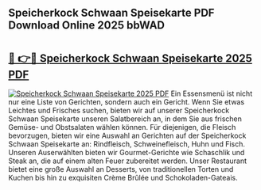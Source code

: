 ## Speicherkock Schwaan Speisekarte PDF Download Online 2025 bbWAD

# <h2><a href="http://gcbfa9p.nevu.top/?p=Speicherkock+Schwaan+Speisekarte">🔗 👉🔴 Speicherkock Schwaan Speisekarte 2025 PDF</a></h2>

[![Speicherkock Schwaan Speisekarte 2025 PDF](https://i.imgur.com/dBaPXMq.png)](http://gcbfa9p.nevu.top/?p=Speicherkock+Schwaan+Speisekarte)
Ein Essensmenü ist nicht nur eine Liste von Gerichten, sondern auch ein Gericht. Wenn Sie etwas Leichtes und Frisches suchen, bieten wir auf unserer Speicherkock Schwaan Speisekarte unseren Salatbereich an, in dem Sie aus frischen Gemüse- und Obstsalaten wählen können. Für diejenigen, die Fleisch bevorzugen, bieten wir eine Auswahl an Gerichten auf der Speicherkock Schwaan Speisekarte an: Rindfleisch, Schweinefleisch, Huhn und Fisch. Unseren Auserwählten bieten wir Gourmet-Gerichte wie Schaschlik und Steak an, die auf einem alten Feuer zubereitet werden. Unser Restaurant bietet eine große Auswahl an Desserts, von traditionellen Torten und Kuchen bis hin zu exquisiten Crème Brûlée und Schokoladen-Gateais.
